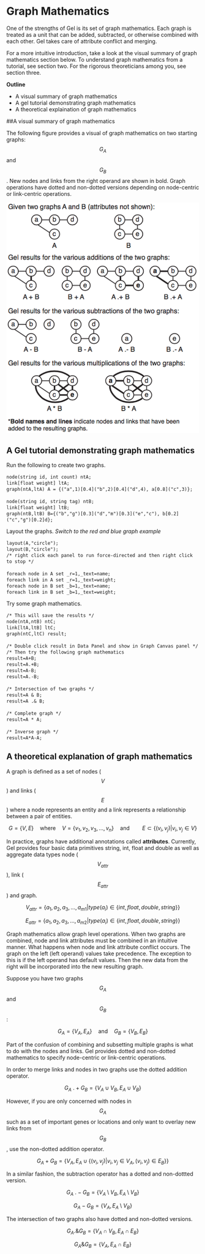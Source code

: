 # Graph Mathematics

One of the strengths of Gel is its set of graph mathematics. Each graph is treated as a unit that can be added, subtracted, or otherwise combined with each other. Gel takes care of attribute conflict and merging. 

For a more intuitive introduction, take a look at the visual summary of graph mathematics section below. To understand graph mathematics from a tutorial, see section two. For the rigorous theoreticians among you, see section three.

**Outline**
* A visual summary of graph mathematics
* A gel tutorial demonstrating graph mathematics
* A theoretical explaination of graph mathematics

##A visual summary of graph mathematics

The following figure provides a visual of graph mathematics on two starting graphs: $$G_A$$ and $$G_B$$. New nodes and links from the right operand are shown in bold. Graph operations have dotted and non-dotted versions depending on node-centric or link-centric operations.

![](imgs/img20.png)

## A Gel tutorial demonstrating graph mathematics

Run the following to create two graphs.

```
node(string id, int count) ntA;
link[float weight] ltA;
graph(ntA,ltA) A = {("a",1)[0.4]("b",2)[0.4]("d",4), a[0.8]("c",3)};

node(string id, string tag) ntB;
link[float weight] ltB;
graph(ntB,ltB) B={("b","g")[0.3]("d","m")[0.3]("e","c"), b[0.2]("c","g")[0.2]d};
```

Layout the graphs. *Switch to the red and blue graph example*

```
layout(A,"circle");
layout(B,"circle");
/* right click each panel to run force-directed and then right click to stop */

foreach node in A set _r=1,_text=name;
foreach link in A set _r=1,_text=weight;
foreach node in B set _b=1,_text=name;
foreach link in B set _b=1,_text=weight;
```

Try some graph mathematics.

```
/* This will save the results */
node(ntA,ntB) ntC;
link[ltA,ltB] ltC;
graph(ntC,ltC) result;

/* Double click result in Data Panel and show in Graph Canvas panel */
/* Then try the following graph mathematics
result=A+B;
result=A.+B;
result=A-B;
result=A.-B;

/* Intersection of two graphs */
result=A & B;
result=A .& B;

/* Complete graph */
result=A * A;

/* Inverse graph */
result=A*A-A;
```

## A theoretical explanation of graph mathematics

A graph is defined as a set of nodes ($$V$$) and links ($$E$$) where a node represents an entity and a link represents a relationship between a pair of entities.

$$
G=\{V,E\} \quad \text{where} \quad V=\{v_1,v_2,v_3,...,v_n\} \quad \text{and} \quad \quad E\subset \{(v_i,v_j)|v_i,v_j \in V\}
$$

In practice, graphs have additional annotations called **attributes**. Currently, Gel provides four basic data primitives string, int, float and double as well as aggregate data types node ($$V_{attr}$$), link ($$E_{attr}$$) and graph.

$$
V_{attr}=\{a_1,a_2,a_3,...,a_{m1}|type(a_i)\in \{int, float, double, string\}\}
$$

$$
E_{attr}=\{a_1,a_2,a_3,...,a_{m2}|type(a_i)\in \{int, float, double, string\}\}
$$

Graph mathematics allow graph level operations. When two graphs are combined, node and link attributes must be combined in an intuitive manner. What happens when node and link attribute conflict occurs. The graph on the left (left operand) values take precedence. The exception to this is if the left operand has default values. Then the new data from the right will be incorporated into the new resulting graph.

Suppose you have two graphs $$G_A$$ and $$G_B$$:

$$
G_A=\{V_A,E_A\} \quad \text{and} \quad G_B=\{V_B,E_B\}
$$

Part of the confusion of combining and subsetting multiple graphs is what to do with the nodes and links. Gel provides dotted and non-dotted mathematics to specify node-centric or link-centric operations.

In order to merge links and nodes in two graphs use the dotted addition operator.

$$
G_A\ .+G_B=\{V_A \cup V_B, E_A \cup V_B\}
$$

However, if you are only concerned with nodes in $$G_A$$ such as a set of important genes or locations and only want to overlay new links from $$G_B$$, use the non-dotted addition operator.

$$
G_A +G_B=\{V_A, E_A \cup \{(v_i,v_j)|v_i,v_j \in V_A, (v_i,v_j) \in E_B\}\}
$$

In a similar fashion, the subtraction operator has a dotted and non-dottted version.

$$
G_A\ .-G_B=\{V_A \setminus V_B, E_A \setminus V_B\}
$$

$$
G_A -G_B=\{V_A, E_A \setminus V_B\}
$$

The intersection of two graphs also have dotted and non-dotted versions.

$$
G_A .\& G_B=\{V_A \cap V_B, E_A \cap E_B \}
$$

$$
G_A \& G_B=\{V_A, E_A \cap E_B \}
$$



